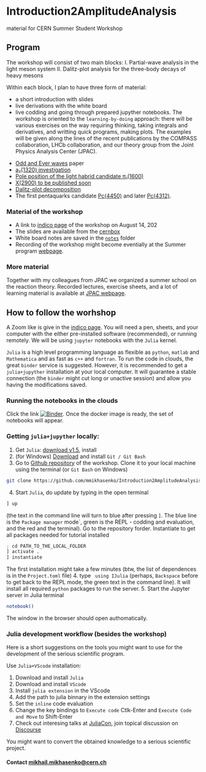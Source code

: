 # Introduction2AmplitudeAnalysis
material for CERN Summer Student Workshop

## Program
The workshop will consist of two main blocks:
I. Partial-wave analysis in the light meson system
II. Dalitz-plot analysis for the three-body decays of heavy mesons

Within each block, I plan to have three form of material:
 - a short introduction with slides
 - live derivations with the white board
 - live codding and going through prepared jupyther notebooks.
The workshop is oriented to the `learning-by-doing` approach:
there will be various exercises on the way requiring thinking, taking integrals and derivatives, and writting quick programs, making plots.
The examples will be given along the lines of the recent publications by the COMPASS collaboration, LHCb collaboration,
and our theory group from the Joint Physics Analysis Center (JPAC).
 * [Odd and Ever waves](https://inspirehep.net/literature/1311486) paper
 * [a₂(1320) investigation](https://inspirehep.net/literature/1665092)
 * [Pole position of the light habrid candidate π₁(1600)](https://inspirehep.net/literature/1697661)
 * [X(2900) to be published soon](https://lhcb-public.web.cern.ch/)
 * [Dalitz-plot decomposition](https://inspirehep.net/literature/1758460)
 * The first pentaquarks candidate [Pc(4450)](https://inspirehep.net/literature/1382595) and later [Pc(4312)](https://inspirehep.net/literature/1728691).


### Material of the workshop
 - A link to [indico page](https://indico.cern.ch/event/945453/) of the workshop on August 14, 202
 - The slides are available from the [cernbox](https://cernbox.cern.ch/index.php/s/4f90LZKZy6Oaf51)
 - White board notes are saved in the [`notes`](notes/etapi_PWA.pdf) folder
 - Recording of the workshop might become eventially at the Summer program [webpage](https://summerstudent.web.cern.ch/seminars-and-tutorials-2020).

### More material
Together with my colleagues from JPAC we organized a summer school on the reaction theory.
Recorded lectures, exercise sheets, and a lot of learning material is available at [JPAC webpage](http://cgl.soic.indiana.edu/jpac/index.php).

## How to follow the worhshop
A Zoom like is give in the [indico page](https://indico.cern.ch/event/945453/).
You will need a pen, sheets, and your computer with the either pre-installed software (recommended), or running remotely.
We will be using `jupyter` notebooks with the `Julia` kernel.

`Julia` is a high level programming language as flexible as `python`, `matlab` and `Mathematica` and as fast as `c++` and `fortran`.
To run the code in clouds, the great `binder` service is suggested.
However, it is recommended to get a `julia+jupyther` installation at your local computer.
It will guarantee a stable connection (the `binder` might cut long or unactive session) and allow you having the modifications saved.

### Running the notebooks in the clouds
Click the link [![Binder](https://mybinder.org/badge_logo.svg)](https://mybinder.org/v2/gh/mmikhasenko/Introduction2AmplitudeAnalysis/master).
Once the docker image is ready, the set of notebooks will appear.

### Getting `julia+jupyther` locally:
1. Get `Julia`: [download v1.5](https://julialang.org/), install
2. (for Windows) [Download](https://git-scm.com/download/win) and install `Git / Git Bash`
3. Go to [Github repository](ttps://github.com/mmikhasenko/Introduction2AmplitudeAnalysis) of the workshop.
Clone it to your local machine using the terminal (or `Git Bash` on Windows)
 ```bash
 git clone https://github.com/mmikhasenko/Introduction2AmplitudeAnalysis PATH_TO_THE_LOCAL_FOLDER
 ```
4. Start `Julia`, do update by typing in the open terminal
```python
] up
``` 
(the text in the command line will turn to blue after pressing `]`.
The blue line is the `Package manager` mode`, green is the REPL - codding and evaluation, and the red and the terminal).
Go to the repository forder.
Instantiate to get all packages needed for tutorial installed
```python
; cd PATH_TO_THE_LOCAL_FOLDER
] activate .
] instantiate
```
The first installation might take a few minutes (btw, the list of dependences is in the `Project.toml` file)
4. type ` using IJulia` (perhaps, `Backspace` before to get back to the REPL mode, the green text in the command line).
It will install all required `python` packages to run the server.
5. Start the Jupyter server in Julia terminal
```bash
notebook()
```
The window in the browser should open authomatically.

### Julia development workflow (besides the workshop)
Here is a short suggestions on the tools you might want to use for the development
of the serious scientific program.

Use `Julia+VScode` installation:
1. Download and install `Julia`
2. Download and install `VScode`
3. Install `julia extension` in the VScode
4. Add the path to julia binnary in the extension settings
5. Set the `inline` code evaluation
6. Change the key bindings to `Execute code` Ctlk-Enter and `Execute Code and Move` to Shift-Enter
7. Check out interesing talks at [JuliaCon](https://live.juliacon.org/), join topical discussion on [Discourse](https://discourse.julialang.org/)

You might want to convert the obtained knowledge to a serious scientific project.

#### Contact mikhail.mikhasenko@cern.ch

